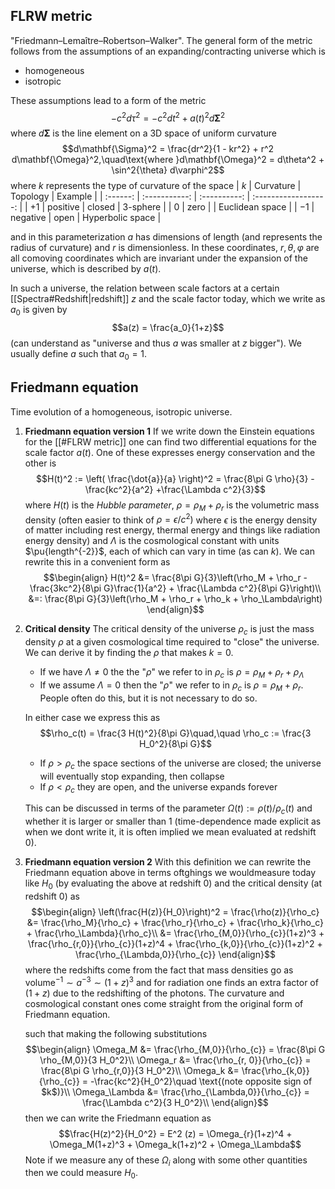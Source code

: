 ## FLRW metric
"Friedmann–Lemaître–Robertson–Walker". The general form of the metric follows from the assumptions of an expanding/contracting universe which is
- homogeneous
- isotropic

These assumptions lead to a form of the metric $$- c^2 d\tau^2 = -  c^2 dt^2 + a(t)^2d\mathbf{\Sigma}^2 $$where $d\mathbf{\Sigma}$ is the line element on a 3D space of uniform curvature $$d\mathbf{\Sigma}^2 = \frac{dr^2}{1 - kr^2} + r^2 d\mathbf{\Omega}^2,\quad\text{where }d\mathbf{\Omega}^2 = d\theta^2 + \sin^2{\theta} d\varphi^2$$where $k$ represents the type of curvature of the space 
| $k$  | Curvature | Topology | Example          |
| :------: | :-----------: | :----------: | :------------------: |
| $+1$ | positive  | closed   | 3-sphere         |
| $0$  | zero      |          | Euclidean space  |
| $-1$ | negative  | open     | Hyperbolic space |

and in this parameterization $a$ has dimensions of length (and represents the radius of curvature) and $r$ is dimensionless. In these coordinates, $r,\theta,\varphi$ are all comoving coordinates which are invariant under the expansion of the universe, which is described by $a(t)$. 

In such a universe, the relation between scale factors at a certain [[Spectra#Redshift|redshift]] $z$ and the scale factor today, which we write as $a_0$ is given by $$a(z) = \frac{a_0}{1+z}$$(can understand as "universe and thus $a$ was smaller at $z$ bigger"). We usually define $a$ such that $a_0=1$.


## Friedmann equation
Time evolution of a homogeneous, isotropic universe.

1. **Friedmann equation version 1**
   If we write down the Einstein equations for the [[#FLRW metric]] one can find two differential equations for the scale factor $a(t)$. One of these expresses energy conservation and the other is $$H(t)^2 := \left( \frac{\dot{a}}{a} \right)^2 = \frac{8\pi G \rho}{3} - \frac{kc^2}{a^2} +\frac{\Lambda c^2}{3}$$where $H(t)$ is the *Hubble parameter*, $\rho = \rho_M + \rho_r$ is the volumetric mass density (often easier to think of $\rho = \epsilon/c^2)$ where $\epsilon$ is the energy density of matter including rest energy, thermal energy and things like radiation energy density) and $\Lambda$ is the cosmological constant with units $\pu{length^{-2}}$, each of which can vary in time (as can $k$). We can rewrite this in a convenient form as $$\begin{align}
   H(t)^2 &= \frac{8\pi G}{3}\left(\rho_M + \rho_r - \frac{3kc^2}{8\pi G}\frac{1}{a^2} + \frac{\Lambda c^2}{8\pi G}\right)\\
   &=: \frac{8\pi G}{3}\left(\rho_M + \rho_r + \rho_k + \rho_\Lambda\right)
   \end{align}$$   
2. **Critical density**
   The critical density of the universe $\rho_c$ is just the mass density $\rho$ at a given cosmological time required to "close" the universe. We can derive it by finding the $\rho$ that makes $k=0$. 
   - If we have $\Lambda \neq 0$ the the "$\rho$" we refer to in $\rho_c$ is $\rho = \rho_M +\rho_r + \rho_\Lambda$  
   - If we assume $\Lambda = 0$ then the "$\rho$" we refer to in $\rho_c$ is $\rho = \rho_M +\rho_r$. People often do this, but it is not necessary to do so.  
  
   In either case we express this as $$\rho_c(t) = \frac{3 H(t)^2}{8\pi G}\quad,\quad \rho_c := \frac{3 H_0^2}{8\pi G}$$   
   - If $\rho > \rho_c$ the space sections of the universe are closed; the universe will eventually stop expanding, then collapse
   - If $\rho < \rho_c$ they are open, and the universe expands forever

   This can be discussed in terms of the parameter $\Omega(t):= \rho(t)/\rho_c(t)$ and whether it is larger or smaller than 1 (time-dependence made explicit as when we dont write it, it is often implied we mean evaluated at redshift 0). 
   
3. **Friedmann equation version 2**
   With this definition we can rewrite the Friedmann equation above in terms oftghings we wouldmeasure today like $H_0$ (by evaluating the above at redshift 0) and the critical density (at redshift 0) as $$\begin{align}
   \left(\frac{H(z)}{H_0}\right)^2 = \frac{\rho(z)}{\rho_c} &= \frac{\rho_M}{\rho_c} + \frac{\rho_r}{\rho_c} + \frac{\rho_k}{\rho_c} + \frac{\rho_\Lambda}{\rho_c}\\
   &= \frac{\rho_{M,0}}{\rho_{c}}(1+z)^3 + \frac{\rho_{r,0}}{\rho_{c}}(1+z)^4 + \frac{\rho_{k,0}}{\rho_{c}}(1+z)^2 + \frac{\rho_{\Lambda,0}}{\rho_{c}}
   \end{align}$$where the redshifts come from the fact that mass densities go as $\text{volume}^{-1} \sim a^{-3} \sim (1+z)^3$ and for radiation one finds an extra factor of $(1+z)$ due to the redshifting of the photons. The curvature and cosmological constant ones come straight from the original form of Friedmann equation.
   
   such that making the following substitutions$$\begin{align}
   \Omega_M &= \frac{\rho_{M,0}}{\rho_{c}} = \frac{8\pi G \rho_{M,0}}{3 H_0^2}\\
   \Omega_r &= \frac{\rho_{r, 0}}{\rho_{c}} = \frac{8\pi G \rho_{r,0}}{3 H_0^2}\\
   \Omega_k &= \frac{\rho_{k,0}}{\rho_{c}} =  -\frac{kc^2}{H_0^2}\quad \text{(note opposite sign of $k$)}\\
   \Omega_\Lambda &= \frac{\rho_{\Lambda,0}}{\rho_{c}} = \frac{\Lambda c^2}{3 H_0^2}\\
   \end{align}$$then we can write the Friedmann equation as $$\frac{H(z)^2}{H_0^2} = E^2 (z) = \Omega_{r}(1+z)^4 + \Omega_M(1+z)^3 + \Omega_k(1+z)^2 + \Omega_\Lambda$$Note if we measure any of these $\Omega_i$ along with some other quantities then we could measure $H_0$.